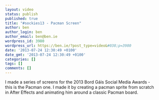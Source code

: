 ```yaml
---
layout: video
status: publish
published: true
title: "#sockies13 - Pacman Screen"
author: ben
author_login: ben
author_email: ben@ben.ie
wordpress_id: 3980
wordpress_url: https://ben.ie/?post_type=video&#038;p=3980
date: '2013-07-24 12:30:49 +0100'
date_gmt: '2013-07-24 12:30:49 +0100'
categories: []
tags: []
comments: []
---
```

<p>I made a series of screens for the 2013 Bord Gáis Social Media Awards - this is the Pacman one. I made it by creating a pacman sprite from scratch in After Effects and animating him around a classic Pacman board.</p>
